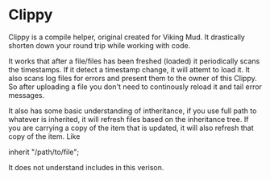 # Clippy
Clippy is a compile helper, original created for Viking Mud. It drastically shorten down your round trip while working with code.

It works that after a file/files has been freshed (loaded) it periodically scans the timestamps. If it detect a timestamp change, it will attemt to load it. It also scans log files for errors and present them to the owner of this Clippy. So after uploading a file you don't need to continously reload it and tail error messages.

It also has some basic understanding of intheritance, if you use full path to whatever is inherited, it will refresh files based on the inheritance tree. If you are carrying a copy of the item that is updated, it will also refresh that copy of the item. Like

inherit "/path/to/file";

It does not understand includes in this verison.


